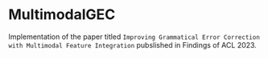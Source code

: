 # MultimodalGEC
Implementation of the paper titled `Improving Grammatical Error Correction with Multimodal Feature Integration` 
pubslished in Findings of ACL 2023.

